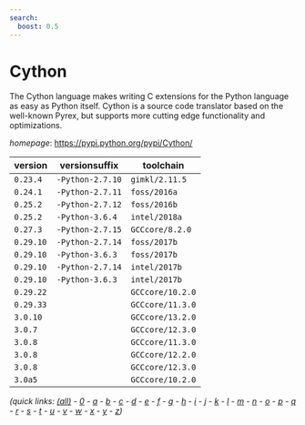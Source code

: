 ```yaml
---
search:
  boost: 0.5
---
```

# Cython

The Cython language makes writing C extensions for the Python language as easy as Python itself. Cython is a source code translator based on the well-known Pyrex, but supports more cutting edge functionality and  optimizations.

*homepage*: <https://pypi.python.org/pypi/Cython/>

version | versionsuffix | toolchain
--------|---------------|----------
``0.23.4`` | ``-Python-2.7.10`` | ``gimkl/2.11.5``
``0.24.1`` | ``-Python-2.7.11`` | ``foss/2016a``
``0.25.2`` | ``-Python-2.7.12`` | ``foss/2016b``
``0.25.2`` | ``-Python-3.6.4`` | ``intel/2018a``
``0.27.3`` | ``-Python-2.7.15`` | ``GCCcore/8.2.0``
``0.29.10`` | ``-Python-2.7.14`` | ``foss/2017b``
``0.29.10`` | ``-Python-3.6.3`` | ``foss/2017b``
``0.29.10`` | ``-Python-2.7.14`` | ``intel/2017b``
``0.29.10`` | ``-Python-3.6.3`` | ``intel/2017b``
``0.29.22`` |  | ``GCCcore/10.2.0``
``0.29.33`` |  | ``GCCcore/11.3.0``
``3.0.10`` |  | ``GCCcore/13.2.0``
``3.0.7`` |  | ``GCCcore/12.3.0``
``3.0.8`` |  | ``GCCcore/11.3.0``
``3.0.8`` |  | ``GCCcore/12.2.0``
``3.0.8`` |  | ``GCCcore/12.3.0``
``3.0a5`` |  | ``GCCcore/10.2.0``


*(quick links: [(all)](../index.md) - [0](../0/index.md) - [a](../a/index.md) - [b](../b/index.md) - [c](../c/index.md) - [d](../d/index.md) - [e](../e/index.md) - [f](../f/index.md) - [g](../g/index.md) - [h](../h/index.md) - [i](../i/index.md) - [j](../j/index.md) - [k](../k/index.md) - [l](../l/index.md) - [m](../m/index.md) - [n](../n/index.md) - [o](../o/index.md) - [p](../p/index.md) - [q](../q/index.md) - [r](../r/index.md) - [s](../s/index.md) - [t](../t/index.md) - [u](../u/index.md) - [v](../v/index.md) - [w](../w/index.md) - [x](../x/index.md) - [y](../y/index.md) - [z](../z/index.md))*

